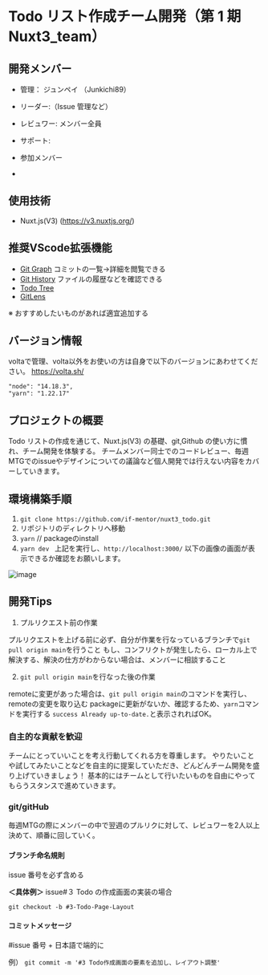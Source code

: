 # Todo リスト作成チーム開発（第 1 期 Nuxt3_team）

## 開発メンバー

- 管理： ジュンペイ （Junkichi89）
- リーダー:（Issue 管理など）
- レビュワー: メンバー全員
- サポート:

- 参加メンバー
- 

## 使用技術

- Nuxt.js(V3) (https://v3.nuxtjs.org/)

## 推奨VScode拡張機能
- [Git Graph](https://marketplace.visualstudio.com/items?itemName=mhutchie.git-graph&ssr=false#qna) コミットの一覧→詳細を閲覧できる 
- [Git History](https://marketplace.visualstudio.com/items?itemName=donjayamanne.githistory) ファイルの履歴などを確認できる
- [Todo Tree](https://marketplace.visualstudio.com/items?itemName=Gruntfuggly.todo-tree) 
- [GitLens](https://marketplace.visualstudio.com/items?itemName=eamodio.gitlens)

※ おすすめしたいものがあれば適宜追加する

## バージョン情報

voltaで管理、volta以外をお使いの方は自身で以下のバージョンにあわせてください。
https://volta.sh/

```
"node": "14.18.3",
"yarn": "1.22.17"
```

## プロジェクトの概要

Todo リストの作成を通じて、Nuxt.js(V3) の基礎、git,Github の使い方に慣れ、チーム開発を体験する。
チームメンバー同士でのコードレビュー、毎週MTGでのissueやデザインについての議論など個人開発では行えない内容をカバーしていきます。

## 環境構築手順

1. `git clone https://github.com/if-mentor/nuxt3_todo.git`
2. リポジトリのディレクトリへ移動
3. `yarn`  // packageのinstall
4. `yarn dev `
   上記を実行し、`http://localhost:3000/`
   以下の画像の画面が表示できるか確認をお願いします。

![image](https://user-images.githubusercontent.com/65665381/158047936-6f2569f5-506f-41fb-b3fb-44f40c544f32.png)


## 開発Tips

1. プルリクエスト前の作業

プルリクエストを上げる前に必ず、自分が作業を行なっているブランチで`git pull origin main`を行うこと
もし、コンフリクトが発生したら、ローカル上で解決する、解決の仕方がわからない場合は、メンバーに相談すること

2. `git pull origin main`を行なった後の作業

remoteに変更があった場合は、`git pull origin main`のコマンドを実行し、remoteの変更を取り込む
packageに更新がないか、確認するため、`yarn`コマンドを実行する
`success Already up-to-date.`と表示されればOK。

### 自主的な貢献を歓迎

チームにとっていいことを考え行動してくれる方を尊重します。
やりたいことや試してみたいことなどを自主的に提案していただき、どんどんチーム開発を盛り上げていきましょう！
基本的にはチームとして行いたいものを自由にやってもらうスタンスで進めていきます。

### git/gitHub

毎週MTGの際にメンバーの中で翌週のプルリクに対して、レビュワーを2人以上決めて、順番に回していく。

#### ブランチ命名規則

issue 番号を必ず含める

**＜具体例＞**
issue#３ Todo の作成画面の実装の場合

`git checkout -b #3-Todo-Page-Layout`

#### コミットメッセージ

#issue 番号 + 日本語で端的に

例）
`git commit -m '#3 Todo作成画面の要素を追加し、レイアウト調整' `
